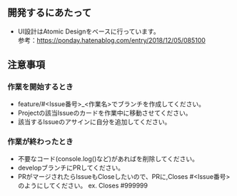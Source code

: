 ## 開発するにあたって
* UI設計はAtomic Designをベースに行っています。<br />
参考：https://ponday.hatenablog.com/entry/2018/12/05/085100


## 注意事項
### 作業を開始するとき
* feature/#<Issue番号>_<作業名>でブランチを作成してください。
* Projectの該当Issueのカードを作業中に移動させてください。
* 該当するIssueのアサインに自分を追加してください。

### 作業が終わったとき
* 不要なコード(console.log()など)があればを削除してください。
* developブランチにPRしてください。
* PRがマージされたらIssueもCloseしたいので、PRに,Closes  #<Issue番号>のようにしてください。
ex. Closes  #999999
